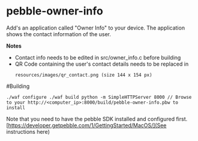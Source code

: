 pebble-owner-info
=================

Add's an application called "Owner Info" to your device.
The application shows the contact information of the user.

**Notes** 
* Contact info needs to be edited in src/owner_info.c before building
* QR Code containing the user's contact details needs to be replaced in
	```
	resources/images/qr_contact.png (size 144 x 154 px)
	```
	

#Building

`./waf configure
./waf build
python -m SimpleHTTPServer 8000
// Browse to your http://<computer_ip>:8000/build/pebble-owner-info.pbw to install`

Note that you need to have the pebble SDK installed and configured first. [https://developer.getpebble.com/1/GettingStarted/MacOS/](See instructions here)
